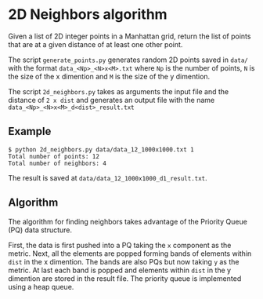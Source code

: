 # 2D Neighbors algorithm

Given a list of 2D integer points in a Manhattan grid, return the list of points that are at a given distance of at least one other point.

The script `generate_points.py` generates random 2D points saved in `data/` with the format `data_<Np>_<N>x<M>.txt` where `Np` is the number of points, `N` is the size of the x dimention and `M` is the size of the y dimention. 

The script `2d_neighbors.py` takes as arguments the input file and the distance of `2 x dist` and generates an output file with the name `data_<Np>_<N>x<M>_d<dist>_result.txt`

## Example

```
$ python 2d_neighbors.py data/data_12_1000x1000.txt 1
Total number of points: 12
Total number of neighbors: 4
```

The result is saved at `data/data_12_1000x1000_d1_result.txt`.

## Algorithm

The algorithm for finding neighbors takes advantage of the Priority Queue (PQ) data structure. 

First, the data is first pushed into a PQ taking the `x` component as the metric. Next, all the elements are popped forming bands of elements within `dist` in the x dimention. The bands are also PQs but now taking `y` as the metric. At last each band is popped and elements within `dist` in the y dimention are stored in the result file. The priority queue is implemented using a heap queue. 
